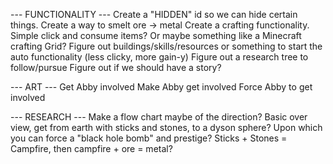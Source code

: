 --- FUNCTIONALITY ---
Create a "HIDDEN" id so we can hide certain things.
Create a way to smelt ore -> metal
Create a crafting functionality. Simple click and consume items? Or maybe something like a Minecraft crafting Grid? 
Figure out buildings/skills/resources or something to start the auto functionality (less clicky, more gain-y)
Figure out a research tree to follow/pursue
Figure out if we should have a story?


--- ART ---
Get Abby involved
Make Abby get involved
Force Abby to get involved


--- RESEARCH ---
Make a flow chart maybe of the direction?
Basic over view, get from earth with sticks and stones, to a dyson sphere? Upon which you can force a "black hole bomb" and prestige?
Sticks + Stones = Campfire, then campfire + ore = metal?